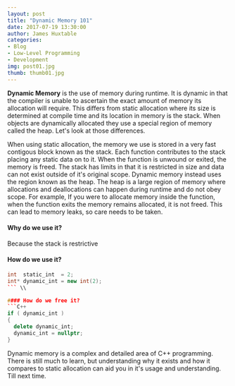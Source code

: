 ```yaml
---
layout: post
title: "Dynamic Memory 101"
date: 2017-07-19 13:30:00
author: James Huxtable
categories: 
- Blog 
- Low-Level Programming
- Development
img: post01.jpg
thumb: thumb01.jpg
---
```


<b>Dynamic Memory</b> is the use of memory during runtime. It is dynamic in that the compiler is unable to ascertain the exact amount of memory its allocation will require. This differs from static allocation where its size is determined at compile time and its location in memory is the stack. When objects are dynamically allocated they use a special region of memory called the heap. Let's look at those differences. <!--more-->

When using static allocation, the memory we use is stored in a very fast contigous block known as the stack. Each function contributes to the stack placing any static data on to it. When the function is unwound or exited, the memory is freed. The stack has limits in that it is restricted in size and data can not exist outside of it's original scope. Dynamic memory instead uses the region known as the heap. The heap is a large region of memory where allocations and deallocations can happen during runtime and do not obey scope. For example, If you were to allocate memory inside the function, when the function exits the memory remains allocated, it is not freed. This can lead to memory leaks, so care needs to be taken. 
<br />

#### Why do we use it?
Because the stack is restrictive  

#### How do we use it?
```C++
int  static_int  = 2;
int* dynamic_int = new int(2);
``` \\ 

#### How do we free it?
```C++
if ( dynamic_int )
{ 
  delete dynamic_int;
  dynamic_int = nullptr;
}
```  

Dynamic memory is a complex and detailed area of C++ programming. There is still much to learn, but understanding why it exists and how it compares to static allocation can aid you in it's usage and understanding. Till next time. 
